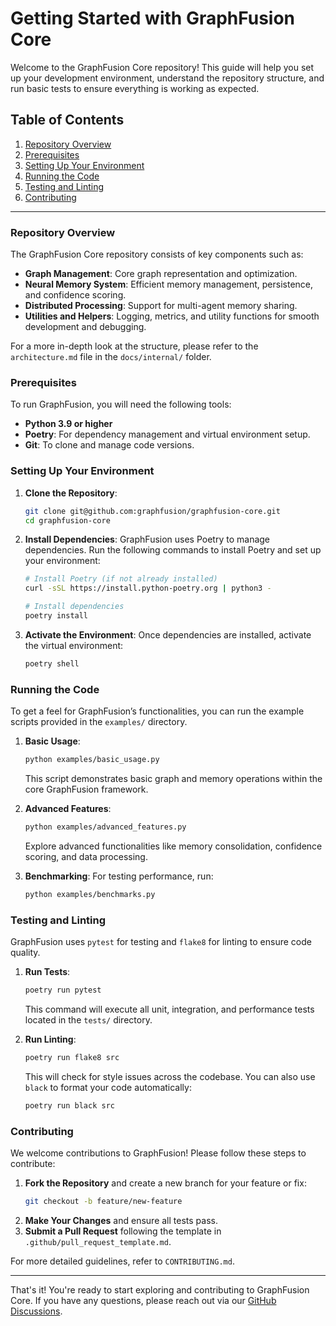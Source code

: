 # Getting Started with GraphFusion Core

Welcome to the GraphFusion Core repository! This guide will help you set up your development environment, understand the repository structure, and run basic tests to ensure everything is working as expected.

## Table of Contents

1. [Repository Overview](#repository-overview)
2. [Prerequisites](#prerequisites)
3. [Setting Up Your Environment](#setting-up-your-environment)
4. [Running the Code](#running-the-code)
5. [Testing and Linting](#testing-and-linting)
6. [Contributing](#contributing)

---

### Repository Overview

The GraphFusion Core repository consists of key components such as:
- **Graph Management**: Core graph representation and optimization.
- **Neural Memory System**: Efficient memory management, persistence, and confidence scoring.
- **Distributed Processing**: Support for multi-agent memory sharing.
- **Utilities and Helpers**: Logging, metrics, and utility functions for smooth development and debugging.

For a more in-depth look at the structure, please refer to the `architecture.md` file in the `docs/internal/` folder.

### Prerequisites

To run GraphFusion, you will need the following tools:
- **Python 3.9 or higher**
- **Poetry**: For dependency management and virtual environment setup.
- **Git**: To clone and manage code versions.

### Setting Up Your Environment

1. **Clone the Repository**:
   ```bash
   git clone git@github.com:graphfusion/graphfusion-core.git
   cd graphfusion-core
   ```

2. **Install Dependencies**:
   GraphFusion uses Poetry to manage dependencies. Run the following commands to install Poetry and set up your environment:
   ```bash
   # Install Poetry (if not already installed)
   curl -sSL https://install.python-poetry.org | python3 -

   # Install dependencies
   poetry install
   ```

3. **Activate the Environment**:
   Once dependencies are installed, activate the virtual environment:
   ```bash
   poetry shell
   ```

### Running the Code

To get a feel for GraphFusion’s functionalities, you can run the example scripts provided in the `examples/` directory.

1. **Basic Usage**:
   ```bash
   python examples/basic_usage.py
   ```
   This script demonstrates basic graph and memory operations within the core GraphFusion framework.

2. **Advanced Features**:
   ```bash
   python examples/advanced_features.py
   ```
   Explore advanced functionalities like memory consolidation, confidence scoring, and data processing.

3. **Benchmarking**:
   For testing performance, run:
   ```bash
   python examples/benchmarks.py
   ```

### Testing and Linting

GraphFusion uses `pytest` for testing and `flake8` for linting to ensure code quality.

1. **Run Tests**:
   ```bash
   poetry run pytest
   ```
   This command will execute all unit, integration, and performance tests located in the `tests/` directory.

2. **Run Linting**:
   ```bash
   poetry run flake8 src
   ```
   This will check for style issues across the codebase. You can also use `black` to format your code automatically:
   ```bash
   poetry run black src
   ```

### Contributing

We welcome contributions to GraphFusion! Please follow these steps to contribute:
1. **Fork the Repository** and create a new branch for your feature or fix:
   ```bash
   git checkout -b feature/new-feature
   ```
2. **Make Your Changes** and ensure all tests pass.
3. **Submit a Pull Request** following the template in `.github/pull_request_template.md`.

For more detailed guidelines, refer to `CONTRIBUTING.md`.

---

That's it! You're ready to start exploring and contributing to GraphFusion Core. If you have any questions, please reach out via our [GitHub Discussions](https://github.com/graphfusion/graphfusion-core/discussions).

